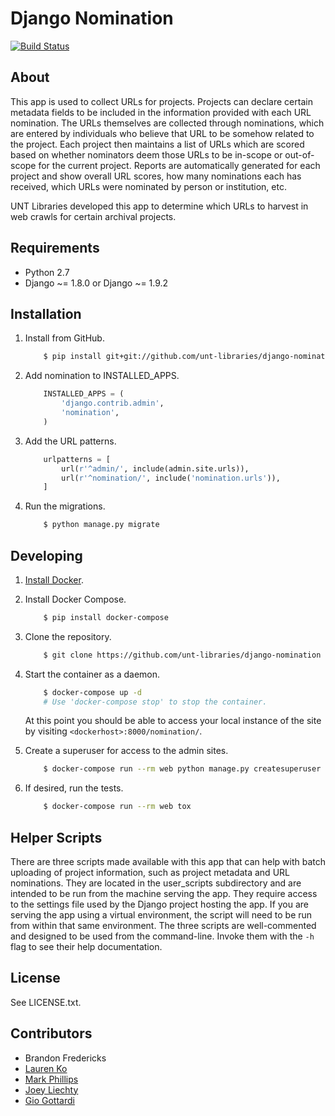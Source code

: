 Django Nomination
=================

[![Build Status](https://travis-ci.org/unt-libraries/django-nomination.svg?branch=master)](https://travis-ci.org/unt-libraries/django-nomination)


About
-----

This app is used to collect URLs for projects. Projects can declare certain
metadata fields to be included in the information provided with each URL
nomination. The URLs themselves are collected through nominations, which are 
entered by individuals who believe that URL to be somehow related to the
project. Each project then maintains a list of URLs which are scored based on
whether nominators deem those URLs to be in-scope or out-of-scope for the
current project. Reports are automatically generated for each project and show
overall URL scores, how many nominations each has received, which URLs were
nominated by person or institution, etc.

UNT Libraries developed this app to determine which URLs to harvest in web
crawls for certain archival projects.


Requirements
------------

* Python 2.7
* Django ~= 1.8.0 or Django ~= 1.9.2


Installation
------------

1. Install from GitHub.
    ```sh
        $ pip install git+git://github.com/unt-libraries/django-nomination.git
    ```

2. Add nomination to INSTALLED_APPS.
    ```python
        INSTALLED_APPS = (
            'django.contrib.admin',
            'nomination',
        )
    ```

3. Add the URL patterns.
    ```python
        urlpatterns = [
            url(r'^admin/', include(admin.site.urls)),
            url(r'^nomination/', include('nomination.urls')),
        ]
    ```

4. Run the migrations.
    ```sh
        $ python manage.py migrate
    ```


Developing
----------

1. [Install Docker](http://docs.docker.com/installation/).

2. Install Docker Compose.
    ```sh
        $ pip install docker-compose
    ```

3. Clone the repository.
    ```sh
        $ git clone https://github.com/unt-libraries/django-nomination
    ```

4. Start the container as a daemon.
    ```sh
        $ docker-compose up -d
        # Use 'docker-compose stop' to stop the container.
    ```
    At this point you should be able to access your local instance of the site by visiting `<dockerhost>:8000/nomination/`.

5. Create a superuser for access to the admin sites.
    ```sh
        $ docker-compose run --rm web python manage.py createsuperuser
    ```

6. If desired, run the tests.
    ```sh
        $ docker-compose run --rm web tox
    ```


Helper Scripts
--------------

There are three scripts made available with this app that can help with batch
uploading of project information, such as project metadata and URL nominations.
They are located in the user_scripts subdirectory and are intended to be run
from the machine serving the app. They require access to the settings file used
by the Django project hosting the app. If you are serving the app using a virtual
environment, the script will need to be run from within that same environment.
The three scripts are well-commented and designed to be used from the
command-line. Invoke them with the `-h` flag to see their help documentation.


License
-------

See LICENSE.txt.


Contributors
------------

* Brandon Fredericks
* [Lauren Ko](https://github.com/ldko)
* [Mark Phillips](https://github.com/vphill)
* [Joey Liechty](https://github.com/yeahdef)
* [Gio Gottardi](https://github.com/somexpert)
